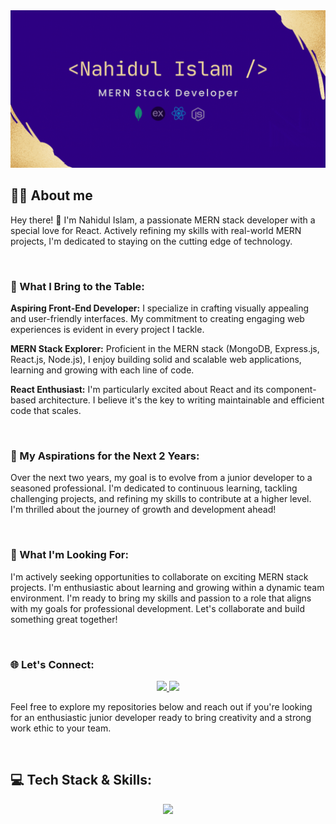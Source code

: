<a href="https://www.linkedin.com/in/iamnahidul-islam/">
<img src="./Images/Banner/github-banner-gif2.gif" />
</a>

## 🙋‍♂️ About me

Hey there! 👋 I'm Nahidul Islam, a passionate MERN stack developer with a special love for React. Actively refining my skills with real-world MERN projects, I'm dedicated to staying on the cutting edge of technology.

<br>

### 🚀 What I Bring to the Table:

**Aspiring Front-End Developer:** I specialize in crafting visually appealing and user-friendly interfaces. My commitment to creating engaging web experiences is evident in every project I tackle.

**MERN Stack Explorer:** Proficient in the MERN stack (MongoDB, Express.js, React.js, Node.js), I enjoy building solid and scalable web applications, learning and growing with each line of code.

**React Enthusiast:** I'm particularly excited about React and its component-based architecture. I believe it's the key to writing maintainable and efficient code that scales.

<br>

### 🌟 My Aspirations for the Next 2 Years:

Over the next two years, my goal is to evolve from a junior developer to a seasoned professional. I'm dedicated to continuous learning, tackling challenging projects, and refining my skills to contribute at a higher level. I'm thrilled about the journey of growth and development ahead!

<br>

### 💼 What I'm Looking For:

I'm actively seeking opportunities to collaborate on exciting MERN stack projects. I'm enthusiastic about learning and growing within a dynamic team environment. I'm ready to bring my skills and passion to a role that aligns with my goals for professional development. Let's collaborate and build something great together!

<br>

### 🌐 Let's Connect:

<p align="center">
  <a href="https://www.linkedin.com/in/iamnahidul-islam/" target="_blank">
    <img src="https://skillicons.dev/icons?i=linkedin" />
  </a>
  <a href="https://twitter.com/nahidul_fahim_" target="_blank">
    <img src="https://skillicons.dev/icons?i=twitter" />
  </a>
</p>

Feel free to explore my repositories below and reach out if you're looking for an enthusiastic junior developer ready to bring creativity and a strong work ethic to your team.

<br>

## 💻 Tech Stack & Skills:

<p align="center">
    <img src="https://skillicons.dev/icons?i=js,react,nodejs,express,mongodb,tailwind,css,html,firebase,figma" />
</p>
